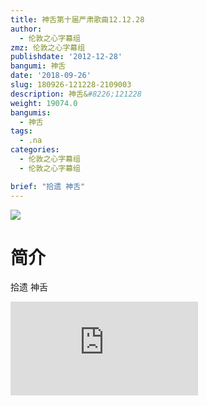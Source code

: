```yaml
---
title: 神舌第十届严肃歌曲12.12.28
author:
  - 伦敦之心字幕组
zmz: 伦敦之心字幕组
publishdate: '2012-12-28'
bangumi: 神舌
date: '2018-09-26'
slug: 180926-121228-2109003
description: 神舌&#8226;121228
weight: 19074.0
bangumis:
  - 神舌
tags:
  - .na
categories:
  - 伦敦之心字幕组
  - 伦敦之心字幕组

brief: "拾遗 神舌"
---
```

![](https://i.imgur.com/ulc7nb8.jpg)
# 简介  
拾遗 神舌  
<div class ="resp-container">
<iframe class="testiframe" src="https://www.onln.cn/videoAd/videoAd.html?id=2109003&channelId=559535&code=fae9ab56e3c559df4b5841b5b0485307" frameborder=0 allowfullscreen="true" ></iframe>
</div>

